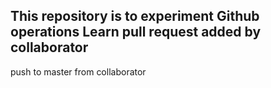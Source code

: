 This repository is to experiment Github operations
Learn pull request
added by collaborator
--------------------
push to master from collaborator
